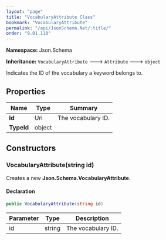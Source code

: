 ```yaml
---
layout: "page"
title: "VocabularyAttribute Class"
bookmark: "VocabularyAttribute"
permalink: "/api/JsonSchema.Net/:title/"
order: "9.01.110"
---
```

**Namespace:** Json.Schema

**Inheritance:**
`VocabularyAttribute`
 🡒 
`Attribute`
 🡒 
`object`

Indicates the ID of the vocabulary a keyword belongs to.

## Properties

| Name | Type | Summary |
|---|---|---|
| **Id** | Uri | The vocabulary ID. |
| **TypeId** | object |  |

## Constructors

### VocabularyAttribute(string id)

Creates a new **Json.Schema.VocabularyAttribute**.

#### Declaration

```c#
public VocabularyAttribute(string id)
```

| Parameter | Type | Description |
|---|---|---|
| id | string | The vocabulary ID. |


